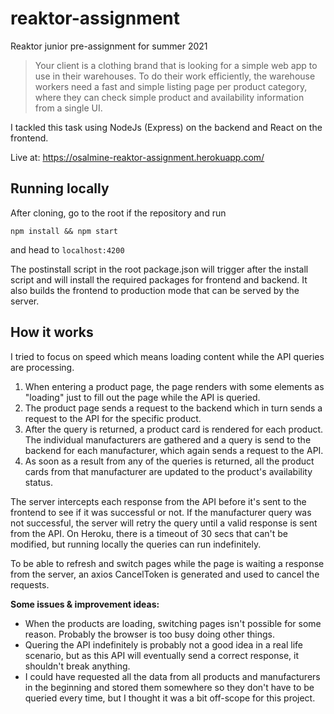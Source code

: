 # reaktor-assignment
Reaktor junior pre-assignment for summer 2021
> Your client is a clothing brand that is looking for a simple web app to use in their warehouses. To do their work efficiently, the warehouse workers need a fast and simple listing page per product category, where they can check simple product and availability information from a single UI.

I tackled this task using NodeJs (Express) on the backend and React on the frontend.

Live at: https://osalmine-reaktor-assignment.herokuapp.com/

## Running locally
After cloning, go to the root if the repository and run
```
npm install && npm start
```
and head to `localhost:4200`

The postinstall script in the root package.json will trigger after the install script and will install the required packages for frontend and backend. It also builds the frontend to production mode that can be served by the server.

## How it works

I tried to focus on speed which means loading content while the API queries are processing.

1. When entering a product page, the page renders with some elements as "loading" just to fill out the page while the API is queried.
2. The product page sends a request to the backend which in turn sends a request to the API for the specific product.
3. After the query is returned, a product card is rendered for each product. The individual manufacturers are gathered and a query is send to the backend for each manufacturer, which again sends a request to the API.
4. As soon as a result from any of the queries is returned, all the product cards from that manufacturer are updated to the product's availability status.

The server intercepts each response from the API before it's sent to the frontend to see if it was successful or not. If the manufacturer query was not successful, the server will retry the query until a valid response is sent from the API. On Heroku, there is a timeout of 30 secs that can't be modified, but running locally the queries can run indefinitely.

To be able to refresh and switch pages while the page is waiting a response from the server, an axios CancelToken is generated and used to cancel the requests.

**Some issues & improvement ideas:**
- When the products are loading, switching pages isn't possible for some reason. Probably the browser is too busy doing other things.
- Quering the API indefinitely is probably not a good idea in a real life scenario, but as this API will eventually send a correct response, it shouldn't break anything.
- I could have requested all the data from all products and manufacturers in the beginning and stored them somewhere so they don't have to be queried every time, but I thought it was a bit off-scope for this project.
